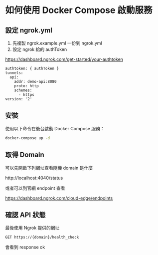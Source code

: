 # 如何使用 Docker Compose 啟動服務
## 設定 ngrok.yml
1. 先複製 ngrok.example.yml 一份到 ngrok.yml
2. 設定 ngrok 給的 authToken
   
https://dashboard.ngrok.com/get-started/your-authtoken

```
authtoken: { authToken }
tunnels:
  api:
    addr: demo-api:8080
    proto: http
    schemes:
      - https
version: '2'

```

## 安裝
使用以下命令在後台啟動 Docker Compose 服務：

```sh
docker-compose up -d
```

## 取得 Domain
可以先開啟下列網址查看隨機 domain 是什麼

http://localhost:4040/status

或者可以到官網 endpoint 查看

https://dashboard.ngrok.com/cloud-edge/endpoints

## 確認 API 狀態
最後使用 Ngrok 提供的網址

```
GET https://{domain}/health_check
```
會看到 response ok